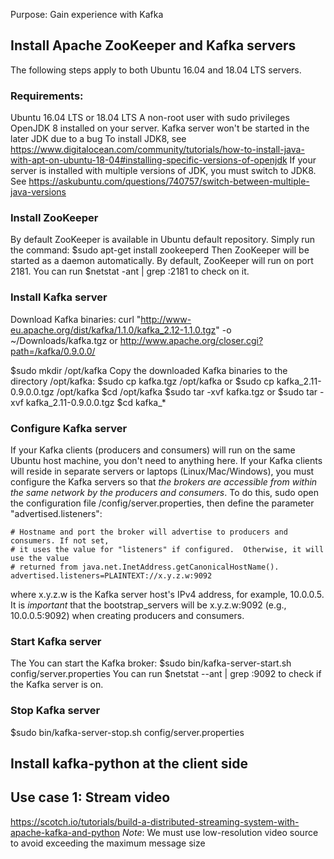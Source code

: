 Purpose: Gain experience with Kafka

## Install Apache ZooKeeper and Kafka servers
The following steps apply to both Ubuntu 16.04 and 18.04 LTS servers.

### Requirements:
Ubuntu 16.04 LTS or 18.04 LTS
A non-root user with sudo privileges
OpenJDK 8 installed on your server. Kafka server won't be started in the later JDK due to a bug
To install JDK8, see https://www.digitalocean.com/community/tutorials/how-to-install-java-with-apt-on-ubuntu-18-04#installing-specific-versions-of-openjdk 
If your server is installed with multiple versions of JDK, you must switch to JDK8. See 
https://askubuntu.com/questions/740757/switch-between-multiple-java-versions

### Install ZooKeeper
By default ZooKeeper is available in Ubuntu default repository.
Simply run the command:
$sudo apt-get install zookeeperd
Then ZooKeeper will be started as a daemon automatically.
By default, ZooKeeper will run on port 2181.
You can run
$netstat -ant | grep :2181 
to check on it.

### Install Kafka server
Download Kafka binaries:
curl "http://www-eu.apache.org/dist/kafka/1.1.0/kafka_2.12-1.1.0.tgz" -o ~/Downloads/kafka.tgz
or http://www.apache.org/closer.cgi?path=/kafka/0.9.0.0/

$sudo mkdir /opt/kafka
Copy the downloaded Kafka binaries to the directory /opt/kafka:
$sudo cp kafka.tgz /opt/kafka
or 
$sudo cp kafka_2.11-0.9.0.0.tgz /opt/kafka
$cd /opt/kafka
$sudo tar -xvf kafka.tgz
or 
$sudo tar -xvf kafka_2.11-0.9.0.0.tgz
$cd kafka_*

### Configure Kafka server
If your Kafka clients (producers and consumers) will run on the same Ubuntu host machine, you don't need to anything here.
If your Kafka clients will reside in separate servers or laptops (Linux/Mac/Windows), you must configure the Kafka servers so that *the brokers are accessible from within the same network by the producers and consumers*.
To do this, sudo open the configuration file /config/server.properties, then define the parameter "advertised.listeners":
```
# Hostname and port the broker will advertise to producers and consumers. If not set,
# it uses the value for "listeners" if configured.  Otherwise, it will use the value
# returned from java.net.InetAddress.getCanonicalHostName().
advertised.listeners=PLAINTEXT://x.y.z.w:9092
```
where x.y.z.w is the Kafka server host's IPv4 address, for example, 10.0.0.5. It is *important* that the bootstrap_servers will be x.y.z.w:9092 (e.g., 10.0.0.5:9092) when creating producers and consumers.

### Start Kafka server
The You can start the Kafka broker:
$sudo bin/kafka-server-start.sh config/server.properties
You can run
$netstat --ant | grep :9092
to check if the Kafka server is on.

### Stop Kafka server
$sudo bin/kafka-server-stop.sh config/server.properties

## Install kafka-python at the client side


## Use case 1: Stream video
https://scotch.io/tutorials/build-a-distributed-streaming-system-with-apache-kafka-and-python
*Note*: We must use low-resolution video source to avoid exceeding the maximum message size